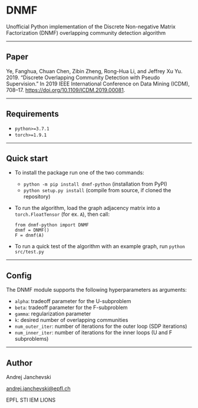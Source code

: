 # DNMF

Unofficial Python implementation of the Discrete Non-negative Matrix Factorization (DNMF) overlapping community
detection algorithm

------------

## Paper

Ye, Fanghua, Chuan Chen, Zibin Zheng, Rong-Hua Li, and Jeffrey Xu Yu. 2019. “Discrete Overlapping Community Detection
with Pseudo Supervision.” In 2019 IEEE International Conference on Data Mining (ICDM),
708–17. https://doi.org/10.1109/ICDM.2019.00081.

-----------

## Requirements

- `python>=3.7.1`
- `torch>=1.9.1`

-----------

## Quick start

- To install the package run one of the two commands:
  - `python -m pip install dnmf-python` (installation from PyPI)
  - `python setup.py install` (compile from source, if cloned the repository)
  

- To run the algorithm, load the graph adjacency matrix into a `torch.FloatTensor` (for ex. `A`), then call:
    ```
    from dnmf-python import DNMF
    dnmf = DNMF()
    F = dnmf(A)
    ```
- To run a quick test of the algorithm with an example graph, run `python src/test.py`

-----------

## Config

The DNMF module supports the following hyperparameters as arguments:

- `alpha`: tradeoff parameter for the U-subproblem
- `beta`: tradeoff parameter for the F-subproblem
- `gamma`: regularization parameter
- `k`: desired number of overlapping communities
- `num_outer_iter`: number of iterations for the outer loop (SDP iterations)
- `num_inner_iter`: number of iterations for the inner loops (U and F subproblems)

-----------

## Author

Andrej Janchevski

andrej.janchevski@epfl.ch

EPFL STI IEM LIONS
